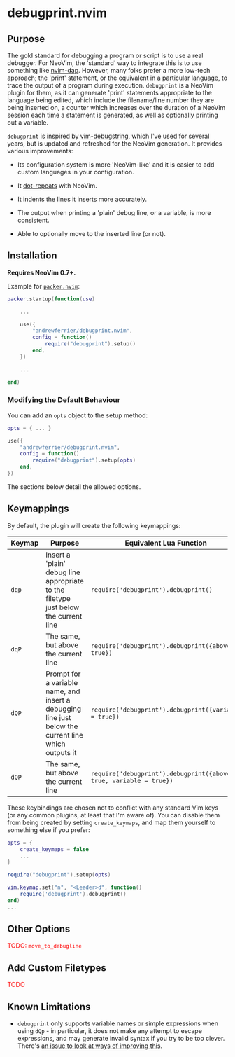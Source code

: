 # debugprint.nvim

## Purpose

The gold standard for debugging a program or script is to use a real debugger.
For NeoVim, the 'standard' way to integrate this is to use something like
[nvim-dap](https://github.com/mfussenegger/nvim-dap). However, many folks prefer
a more low-tech approach; the 'print' statement, or the equivalent in a
particular language, to trace the output of a program during execution.
`debugprint` is a NeoVim plugin for them, as it can generate 'print' statements
appropriate to the language being edited, which include the filename/line number
they are being inserted on, a counter which increases over the duration of a
NeoVim session each time a statement is generated, as well as optionally
printing out a variable.

`debugprint` is inspired by
[vim-debugstring](https://github.com/bergercookie/vim-debugstring), which I've
used for several years, but is updated and refreshed for the NeoVim generation.
It provides various improvements:

*   Its configuration system is more 'NeoVim-like' and it is easier to add custom
    languages in your configuration.

*   It [dot-repeats](https://jovicailic.org/2018/03/vim-the-dot-command/) with NeoVim.

*   It indents the lines it inserts more accurately.

*   The output when printing a 'plain' debug line, or a variable, is more
    consistent.

*   Able to optionally move to the inserted line (or not).

## Installation

**Requires NeoVim 0.7+.**

Example for [`packer.nvim`](https://github.com/wbthomason/packer.nvim):

```lua
packer.startup(function(use)

    ...

    use({
        "andrewferrier/debugprint.nvim",
        config = function()
            require("debugprint").setup()
        end,
    })

    ...

end)
```

### Modifying the Default Behaviour

You can add an `opts` object to the setup method:

```lua
opts = { ... }

use({
    "andrewferrier/debugprint.nvim",
    config = function()
        require("debugprint").setup(opts)
    end,
})
```

The sections below detail the allowed options.

## Keymappings

By default, the plugin will create the following keymappings:

| Keymap | Purpose                                                                                              | Equivalent Lua Function                                             |
| ------ | ---------------------------------------------------------------------------------------------------- | ------------------------------------------------------------------- |
| `dqp`  | Insert a 'plain' debug line appropriate to the filetype just below the current line                  | `require('debugprint').debugprint()`                                |
| `dqP`  | The same, but above the current line                                                                 | `require('debugprint').debugprint({above = true})`                  |
| `dQP`  | Prompt for a variable name, and insert a debugging line just below the current line which outputs it | `require('debugprint').debugprint({variable = true})`               |
| `dQP`  | The same, but above the current line                                                                 | `require('debugprint').debugprint({above = true, variable = true})` |

These keybindings are chosen not to conflict with any standard Vim keys (or any
common plugins, at least that I'm aware of). You can disable them from being
created by setting `create_keymaps`, and map them yourself to something else if
you prefer:

```lua
opts = {
    create_keymaps = false
    ...
}

require("debugprint").setup(opts)

vim.keymap.set("n", "<Leader>d", function()
    require('debugprint').debugprint()
end)
...
```

## Other Options

<span style="color:red">TODO: `move_to_debugline`</span>

## Add Custom Filetypes

<span style="color:red">TODO</span>

## Known Limitations

*   `debugprint` only supports variable names or simple expressions when
    using `dQp` - in particular, it does not make any attempt to escape
    expressions, and may generate invalid syntax if you try to be too clever.
    There's [an issue to look at ways of improving
    this](https://github.com/andrewferrier/debugprint.nvim/issues/20).
